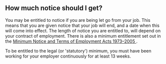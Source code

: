 ##  How much notice should I get?

You may be entitled to notice if you are being let go from your job. This
means that you are given notice that your job will end, and a date when this
will come into effect. The length of notice you are entitled to, will depend
on your contract of employment. There is also a minimum entitlement set out in
the [ Minimum Notice and Terms of Employment Acts 1973–2005
](http://revisedacts.lawreform.ie/eli/1973/act/4/revised/en/html) .

To be entitled to the legal (or 'statutory') minimum, you must have been
working for your employer continuously for at least 13 weeks.

